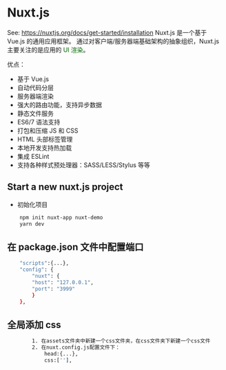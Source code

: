 # Nuxt.js

See: https://nuxtjs.org/docs/get-started/installation
Nuxt.js 是一个基于 Vue.js 的通用应用框架。
通过对客户端/服务器端基础架构的抽象组织，Nuxt.js 主要关注的是应用的 <font color="#006600">UI 渲染</font>。

优点：

- 基于 Vue.js
- 自动代码分层
- 服务器端渲染
- 强大的路由功能，支持异步数据
- 静态文件服务
- ES6/7 语法支持
- 打包和压缩 JS 和 CSS
- HTML 头部标签管理
- 本地开发支持热加载
- 集成 ESLint
- 支持各种样式预处理器：SASS/LESS/Stylus 等等

## Start a new nuxt.js project

- 初始化项目

```bash
    npm init nuxt-app nuxt-demo
    yarn dev
```

## 在 package.json 文件中配置端口

```bash
    "scripts":{...},
    "config": {
        "nuxt": {
        "host": "127.0.0.1",
        "port": "3999"
        }
    },
```

## 全局添加 css

```bash
        1. 在assets文件夹中新建一个css文件夹，在css文件夹下新建一个css文件
        2. 在nuxt.config.js配置文件下：
            head:{...},
            css:[''],
```
